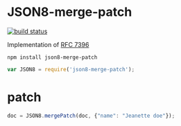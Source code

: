 JSON8-merge-patch
===========

[![build status](https://img.shields.io/travis/JSON8/merge-patch.svg?style=flat-square)](https://travis-ci.org/JSON8/merge-patch)

Implementation of [RFC 7396](https://tools.ietf.org/html/rfc7396)

```
npm install json8-merge-patch
```

```javascript
var JSON8 = require('json8-merge-patch');
```

# patch

```javascript
doc = JSON8.mergePatch(doc, {"name": "Jeanette doe"});
```
